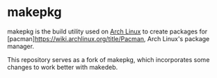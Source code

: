 # makepkg
makepkg is the build utility used on [Arch Linux](https://archlinux.org/) to create packages for [pacman]https://wiki.archlinux.org/title/Pacman, Arch Linux's package manager.

This repository serves as a fork of makepkg, which incorporates some changes to work better with makedeb.
